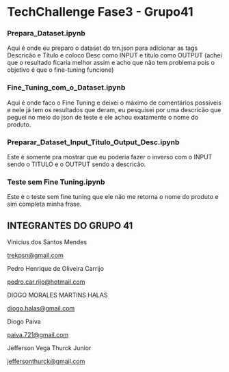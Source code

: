 # TechChallenge Fase3 - Grupo41

### **Prepara_Dataset.ipynb**

Aqui é onde eu preparo o dataset do trn.json para adicionar as tags Descricão e Título e coloco Desc como INPUT e titulo como OUTPUT (achei que o resultado ficaria melhor assim e acho que não tem problema pois o objetivo é que o fine-tuning funcione)

### **Fine_Tuning_com_o_Dataset.ipynb**

Aqui é onde faco o Fine Tuning e deixei o máximo de comentários possíveis e nele já tem os resultados que deram, eu pesquisei por uma descricão que peguei no meio do json de teste e ele achou exatamente o nome do produto.

### **Preparar_Dataset_Input_Titulo_Output_Desc.ipynb**

Este é somente pra mostrar que eu poderia fazer o inverso com o INPUT sendo o TITULO e o OUTPUT sendo a descricão.

### **Teste sem Fine Tuning.ipynb**

Este é o teste sem fine tuning que ele não me retorna o nome do produto e sim completa minha frase.

## INTEGRANTES DO GRUPO 41

Vinicius dos Santos Mendes

trekpsn@gmail.com

Pedro Henrique de Oliveira Carrijo

pedro.car.rijo@hotmail.com

DIOGO MORALES MARTINS HALAS

diogo.halas@gmail.com

Diogo Paiva

paiva.721@gmail.com

Jefferson Vega Thurck Junior

jeffersonthurck@gmail.com
